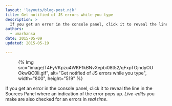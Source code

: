 ```yaml
---
layout: 'layouts/blog-post.njk'
title: Get notified of JS errors while you type  
description: >
  If you get an error in the console panel, click it to reveal the line in the Sources Panel where an indication of the error pops up.
authors:
  - umarhansa
date: 2015-05-09
updated: 2015-05-19

---
```


<figure>
{% Img src="image/T4FyVKpzu4WKF1kBNvXepbi08t52/qFxpTOjndyOUOkwQC0li.gif", alt="Get notified of JS errors while you type", width="800", height="519" %}
</figure>

If you get an error in the console panel, click it to reveal the line in the Sources Panel where an indication of the error pops up. <em>Live-edits</em> you make are also checked for an errors in <em>real time</em>.


